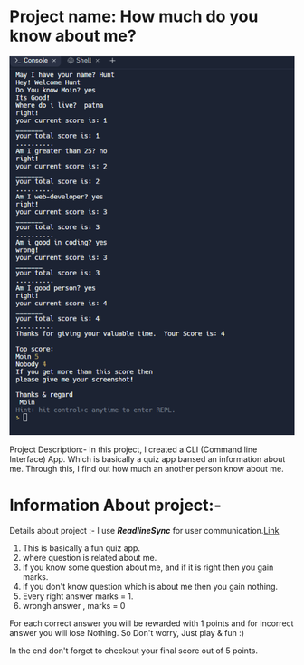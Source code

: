 # Project name: How much do you know about me?

![CLI app](cli.png)

Project Description:- In this project, I created a CLI (Command line Interface) App. Which is basically a quiz app bansed an information about me. Through this, I find out how much an another person know about me.

# Information About project:- 

Details about project :- I use _**ReadlineSync**_ for user communication.[Link](https://replit.com/@mdmoinuddin3/Mark-1#index.jsembed=1&output=1)

1. This is basically a fun quiz app.
2. where question is related about me.
3. if you know some question about me, and if it is right then you gain marks.
4. if you don't know question which is about me then you gain nothing.
5. Every right answer marks = 1.
6. wrongh answer , marks = 0

For each correct answer you will be rewarded with 1 points and for incorrect answer you will lose Nothing.
So Don't worry, Just play & fun :)

In the end don't forget to checkout your final score out of 5 points.



 